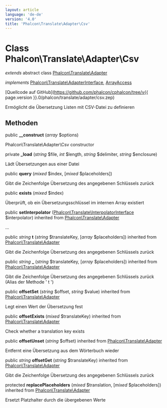 ```yaml
---
layout: article
language: 'de-de'
version: '4.0'
title: 'Phalcon\Translate\Adapter\Csv'
---
```

# Class **Phalcon\Translate\Adapter\Csv**

*extends* abstract class [Phalcon\Translate\Adapter](Phalcon_Translate_Adapter)

*implements* [Phalcon\Translate\AdapterInterface](Phalcon_Translate_AdapterInterface), [ArrayAccess](https://php.net/manual/en/class.arrayaccess.php)

[Quellcode auf GitHub](https://github.com/phalcon/cphalcon/tree/v{{ page.version }}.0/phalcon/translate/adapter/csv.zep)

Ermöglicht die Übersetzung Listen mit CSV-Datei zu definieren

## Methoden

public **__construct** (*array* $options)

Phalcon\Translate\Adapter\Csv constructor

private **_load** (*string* $file, *int* $length, *string* $delimiter, *string* $enclosure)

Lädt Übersetzungen aus einer Datei

public **query** (*mixed* $index, [*mixed* $placeholders])

Gibt die Zeichenfolge Übersetzung des angegebenen Schlüssels zurück

public **exists** (*mixed* $index)

Überprüft, ob ein Übersetzungsschlüssel im internen Array existiert

public **setInterpolator** ([Phalcon\Translate\InterpolatorInterface](Phalcon_Translate_InterpolatorInterface) $interpolator) inherited from [Phalcon\Translate\Adapter](Phalcon_Translate_Adapter)

...

public *string* **t** (*string* $translateKey, [*array* $placeholders]) inherited from [Phalcon\Translate\Adapter](Phalcon_Translate_Adapter)

Gibt die Zeichenfolge Übersetzung des angegebenen Schlüssels zurück

public *string* **_** (*string* $translateKey, [*array* $placeholders]) inherited from [Phalcon\Translate\Adapter](Phalcon_Translate_Adapter)

Gibt die Zeichenfolge Übersetzung des angegebenen Schlüssels zurück (Alias der Methode ' t ')

public **offsetSet** (*string* $offset, *string* $value) inherited from [Phalcon\Translate\Adapter](Phalcon_Translate_Adapter)

Legt einen Wert der Übersetzung fest

public **offsetExists** (*mixed* $translateKey) inherited from [Phalcon\Translate\Adapter](Phalcon_Translate_Adapter)

Check whether a translation key exists

public **offsetUnset** (*string* $offset) inherited from [Phalcon\Translate\Adapter](Phalcon_Translate_Adapter)

Entfernt eine Übersetzung aus dem Wörterbuch wieder

public *string* **offsetGet** (*string* $translateKey) inherited from [Phalcon\Translate\Adapter](Phalcon_Translate_Adapter)

Gibt die Zeichenfolge Übersetzung des angegebenen Schlüssels zurück

protected **replacePlaceholders** (*mixed* $translation, [*mixed* $placeholders]) inherited from [Phalcon\Translate\Adapter](Phalcon_Translate_Adapter)

Ersetzt Platzhalter durch die übergebenen Werte